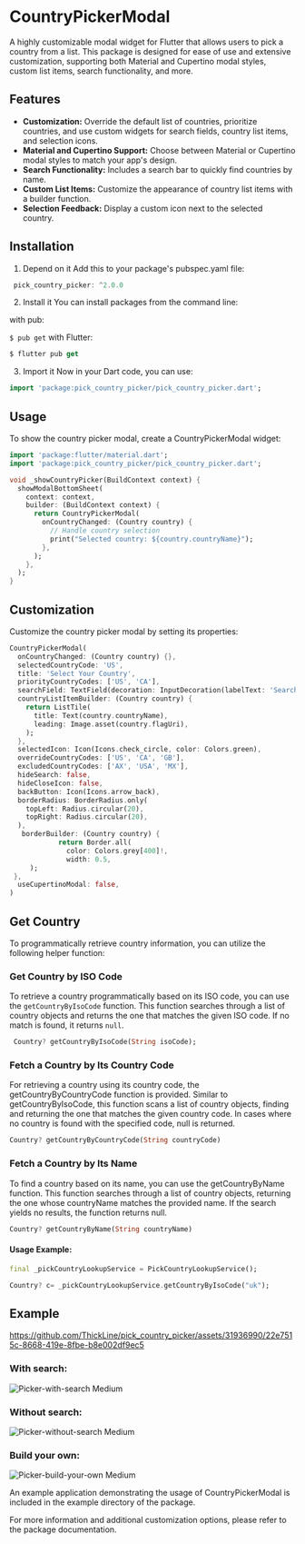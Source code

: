  # CountryPickerModal

A highly customizable modal widget for Flutter that allows users to pick a country from a list. This package is designed for ease of use and extensive customization, supporting both Material and Cupertino modal styles, custom list items, search functionality, and more.

## Features

- **Customization:** Override the default list of countries, prioritize countries, and use custom widgets for search fields, country list items, and selection icons.
- **Material and Cupertino Support:** Choose between Material or Cupertino modal styles to match your app's design.
- **Search Functionality:** Includes a search bar to quickly find countries by name.
- **Custom List Items:** Customize the appearance of country list items with a builder function.
- **Selection Feedback:** Display a custom icon next to the selected country.

## Installation


1. Depend on it
Add this to your package's pubspec.yaml file:

```dart dependencies:
 pick_country_picker: ^2.0.0
 ```
2. Install it
You can install packages from the command line:

with pub:

`$ pub get`
with Flutter:
```dart
$ flutter pub get
```


3. Import it
Now in your Dart code, you can use:
```dart
import 'package:pick_country_picker/pick_country_picker.dart';
  ```


## Usage

To show the country picker modal, create a CountryPickerModal widget:

```dart
import 'package:flutter/material.dart';
import 'package:pick_country_picker/pick_country_picker.dart';

void _showCountryPicker(BuildContext context) {
  showModalBottomSheet(
    context: context,
    builder: (BuildContext context) {
      return CountryPickerModal(
        onCountryChanged: (Country country) {
          // Handle country selection
          print("Selected country: ${country.countryName}");
        },
      );
    },
  );
}

```

## Customization

Customize the country picker modal by setting its properties:

```dart
CountryPickerModal(
  onCountryChanged: (Country country) {},
  selectedCountryCode: 'US',
  title: 'Select Your Country',
  priorityCountryCodes: ['US', 'CA'],
  searchField: TextField(decoration: InputDecoration(labelText: 'Search...')),
  countryListItemBuilder: (Country country) {
    return ListTile(
      title: Text(country.countryName),
      leading: Image.asset(country.flagUri),
    );
  },
  selectedIcon: Icon(Icons.check_circle, color: Colors.green),
  overrideCountryCodes: ['US', 'CA', 'GB'],
  excludedCountryCodes: ['AX', 'USA', 'MX'],
  hideSearch: false,
  hideCloseIcon: false,
  backButton: Icon(Icons.arrow_back),
  borderRadius: BorderRadius.only(
    topLeft: Radius.circular(20),
    topRight: Radius.circular(20),
  ),
   borderBuilder: (Country country) {
            return Border.all(
              color: Colors.grey[400]!,
              width: 0.5,
     );
 },
  useCupertinoModal: false,
)
```

## Get Country
To programmatically retrieve country information, you can utilize the following helper function:

### Get Country by ISO Code

To retrieve a country programmatically based on its ISO code, you can use the `getCountryByIsoCode` function. This function searches through a list of country objects and returns the one that matches the given ISO code. If no match is found, it returns `null`.

```dart
 Country? getCountryByIsoCode(String isoCode);
```

### Fetch a Country by Its Country Code
For retrieving a country using its country code, the getCountryByCountryCode function is provided. Similar to getCountryByIsoCode, this function scans a list of country objects, finding and returning the one that matches the given country code. In cases where no country is found with the specified code, null is returned.

```dart
Country? getCountryByCountryCode(String countryCode)
```

### Fetch a Country by Its Name
To find a country based on its name, you can use the getCountryByName function. This function searches through a list of country objects, returning the one whose countryName matches the provided name. If the search yields no results, the function returns null.

```dart
Country? getCountryByName(String countryName)
```

#### Usage Example:
```dart
final _pickCountryLookupService = PickCountryLookupService();

Country? c= _pickCountryLookupService.getCountryByIsoCode("uk");
```
## Example

https://github.com/ThickLine/pick_country_picker/assets/31936990/22e7515c-8668-419e-8fbe-b8e002df9ec5



### With search:

![Picker-with-search Medium](https://github.com/ThickLine/pick_country_picker/assets/31936990/99f79d9b-4540-4408-8f82-0f71b16e2a0c)



### Without search:
![Picker-without-search Medium](https://github.com/ThickLine/pick_country_picker/assets/31936990/6115ad39-e39f-44ac-965c-8cc9da62d9a3)

### Build your own:
![Picker-build-your-own Medium](https://github.com/ThickLine/pick_country_picker/assets/31936990/7390a1d5-d9e1-4177-bb2a-c86174a08554)



An example application demonstrating the usage of CountryPickerModal is included in the example directory of the package.

For more information and additional customization options, please refer to the package documentation.

